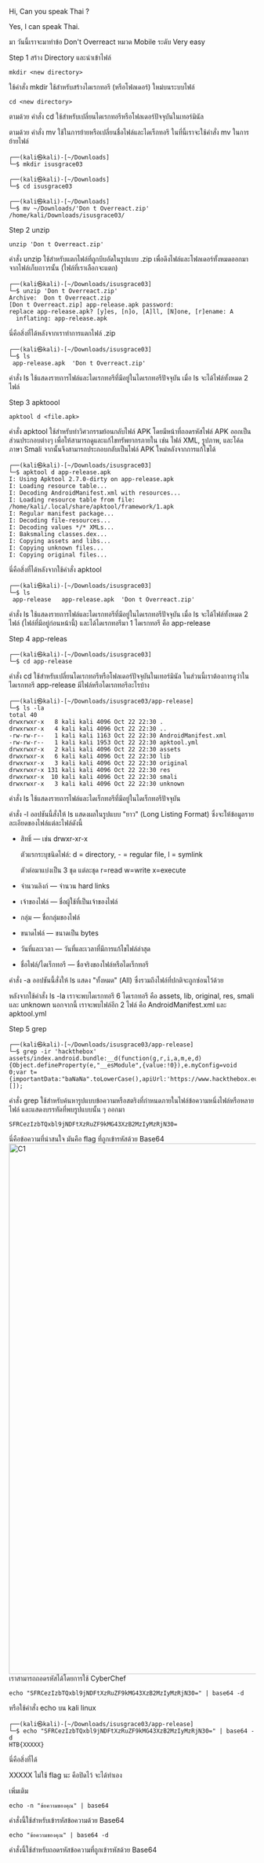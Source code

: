 Hi, Can you speak Thai ?

Yes, I can speak Thai.

มา วันนี้เราจะมาทำข้อ Don't Overreact หมวด Mobile ระดับ Very easy

Step 1 สร้าง Directory และนำเข้าไฟล์
```
mkdir <new directory>
```
ใช้คำสั่ง mkdir ใช้สำหรับสร้างไดเรกทอรี (หรือโฟลเดอร์) ใหม่บนระบบไฟล์
```
cd <new directory>
```
ตามด้วย คำสั่ง cd ใช้สำหรับเปลี่ยนไดเรกทอรีหรือโฟลเดอร์ปัจจุบันในเทอร์มินัล

ตามด้วย คำสั่ง mv ใช้ในการย้ายหรือเปลี่ยนชื่อไฟล์และไดเร็กทอรี ในที่นี้เราจะใช้คำสั่ง mv ในการย้ายไฟล์

```
┌──(kali㉿kali)-[~/Downloads]
└─$ mkdir isusgrace03

┌──(kali㉿kali)-[~/Downloads]
└─$ cd isusgrace03

┌──(kali㉿kali)-[~/Downloads]
└─$ mv ~/Downloads/'Don t Overreact.zip' /home/kali/Downloads/isusgrace03/
```

Step 2 unzip
```
unzip 'Don t Overreact.zip'
```
คำสั่ง unzip ใช้สำหรับแตกไฟล์ที่ถูกบีบอัดในรูปแบบ .zip เพื่อดึงไฟล์และโฟลเดอร์ทั้งหมดออกมาจากไฟล์เก็บถาวรนั้น (ไฟล์ที่เราเลือกจะแตก)
```
┌──(kali㉿kali)-[~/Downloads/isusgrace03]
└─$ unzip 'Don t Overreact.zip'
Archive:  Don t Overreact.zip
[Don t Overreact.zip] app-release.apk password: 
replace app-release.apk? [y]es, [n]o, [A]ll, [N]one, [r]ename: A
  inflating: app-release.apk
```
นี่คือสิ่งที่ได้หลังจากเราทำการแตกไฟล์ .zip
```
┌──(kali㉿kali)-[~/Downloads/isusgrace03]
└─$ ls
 app-release.apk  'Don t Overreact.zip'
```
คำสั่ง ls ใช้แสดงรายการไฟล์และไดเรกทอรีที่มีอยู่ในไดเรกทอรีปัจจุบัน เมื่อ ls จะได้ไฟล์ทั้งหมด 2 ไฟล์

Step 3 apktoool
```
apktool d <file.apk>
```
คำสั่ง apktool ใช้สำหรับทำวิศวกรรมย้อนกลับไฟล์ APK โดยมีหน้าที่ถอดรหัสไฟล์ APK ออกเป็นส่วนประกอบต่างๆ เพื่อให้สามารถดูและแก้ไขทรัพยากรภายใน เช่น ไฟล์ XML, รูปภาพ, และโค้ดภาษา Smali จากนั้นจึงสามารถประกอบกลับเป็นไฟล์ APK ใหม่หลังจากการแก้ไขได้
```
┌──(kali㉿kali)-[~/Downloads/isusgrace03]
└─$ apktool d app-release.apk
I: Using Apktool 2.7.0-dirty on app-release.apk
I: Loading resource table...
I: Decoding AndroidManifest.xml with resources...
I: Loading resource table from file: /home/kali/.local/share/apktool/framework/1.apk
I: Regular manifest package...
I: Decoding file-resources...
I: Decoding values */* XMLs...
I: Baksmaling classes.dex...
I: Copying assets and libs...
I: Copying unknown files...
I: Copying original files...
```
นี่คือสิ่งที่ได้หลังจากใช้คำสั่ง apktool 
```
┌──(kali㉿kali)-[~/Downloads/isusgrace03]
└─$ ls
 app-release   app-release.apk  'Don t Overreact.zip'
```
คำสั่ง ls ใช้แสดงรายการไฟล์และไดเรกทอรีที่มีอยู่ในไดเรกทอรีปัจจุบัน เมื่อ ls จะได้ไฟล์ทั้งหมด 2 ไฟล์ (ไฟล์ที่มีอยู่ก่อนหน้านี้) และได้ไดเรกทอรีมา 1 ไดเรกทอรี คือ app-release

Step 4 app-releas
```
┌──(kali㉿kali)-[~/Downloads/isusgrace03]
└─$ cd app-release
```
คำสั่ง cd ใช้สำหรับเปลี่ยนไดเรกทอรีหรือโฟลเดอร์ปัจจุบันในเทอร์มินัล ในส่วนนี้เราต้องการดูว่าในไดเรกทอรี app-release มีไฟล์หรือไดเรกทอรีอะไรบ้าง
```
┌──(kali㉿kali)-[~/Downloads/isusgrace03/app-release]
└─$ ls -la
total 40
drwxrwxr-x   8 kali kali 4096 Oct 22 22:30 .
drwxrwxr-x   4 kali kali 4096 Oct 22 22:30 ..
-rw-rw-r--   1 kali kali 1163 Oct 22 22:30 AndroidManifest.xml
-rw-rw-r--   1 kali kali 1953 Oct 22 22:30 apktool.yml
drwxrwxr-x   2 kali kali 4096 Oct 22 22:30 assets
drwxrwxr-x   6 kali kali 4096 Oct 22 22:30 lib
drwxrwxr-x   3 kali kali 4096 Oct 22 22:30 original
drwxrwxr-x 131 kali kali 4096 Oct 22 22:30 res
drwxrwxr-x  10 kali kali 4096 Oct 22 22:30 smali
drwxrwxr-x   3 kali kali 4096 Oct 22 22:30 unknown
```
คำสั่ง ls ใช้แสดงรายการไฟล์และไดเร็กทอรีที่มีอยู่ในไดเร็กทอรีปัจจุบัน

คำสั่ง -l ออปชันนี้สั่งให้ ls แสดงผลในรูปแบบ "ยาว" (Long Listing Format) ซึ่งจะให้ข้อมูลรายละเอียดของไฟล์แต่ละไฟล์ดังนี้

- สิทธิ์ — เช่น drwxr-xr-x 

  ตัวแรกระบุชนิดไฟล์: d = directory, - = regular file, l = symlink

  ตัวต่อมาแบ่งเป็น 3 ชุด แต่ละชุด r=read w=write x=execute

- จำนวนลิงก์ — จำนวน hard links

- เจ้าของไฟล์ — ชื่อผู้ใช้ที่เป็นเจ้าของไฟล์

- กลุ่ม — ชื่อกลุ่มของไฟล์

- ขนาดไฟล์ — ขนาดเป็น bytes

- วันที่และเวลา — วันที่และเวลาที่มีการแก้ไขไฟล์ล่าสุด

- ชื่อไฟล์/ไดเร็กทอรี — ชื่อจริงของไฟล์หรือไดเร็กทอรี

คำสั่ง -a ออปชันนี้สั่งให้ ls แสดง "ทั้งหมด" (All) ซึ่งรวมถึงไฟล์ที่ปกติจะถูกซ่อนไว้ด้วย

หลังจากใช้คำสั่ง ls -la เราจะพบไดเรกทอรี 6 ไดเรกทอรี คือ assets, lib, original, res, smali และ unknown นอกจากนี้ เราจะพบไฟล์อีก 2 ไฟล์ คือ AndroidManifest.xml และ apktool.yml

Step 5 grep
```
┌──(kali㉿kali)-[~/Downloads/isusgrace03/app-release]
└─$ grep -ir 'hackthebox'
assets/index.android.bundle:__d(function(g,r,i,a,m,e,d){Object.defineProperty(e,"__esModule",{value:!0}),e.myConfig=void 0;var t={importantData:"baNaNa".toLowerCase(),apiUrl:'https://www.hackthebox.eu/',debug:'SFRCezIzbTQxbl9jNDFtXzRuZF9kMG43XzB2MzIyMzRjN30='};e.myConfig=t},400,[]);
```
คำสั่ง grep ใช้สำหรับค้นหารูปแบบข้อความหรือสตริงที่กำหนดภายในไฟล์ข้อความหนึ่งไฟล์หรือหลายไฟล์ และแสดงบรรทัดที่พบรูปแบบนั้น ๆ ออกมา
```
SFRCezIzbTQxbl9jNDFtXzRuZF9kMG43XzB2MzIyMzRjN30=
```
นี่คือข้อความที่น่าสนใจ มันคือ flag ที่ถูกเข้ารหัสด้วย Base64
<img width="1920" height="1080" alt="C1" src="https://github.com/user-attachments/assets/c788c583-bc80-47f7-b3b7-e0f0b88ea3f0" />
เราสามารถถอดรหัสได้โดยการใช้ CyberChef 
```
echo "SFRCezIzbTQxbl9jNDFtXzRuZF9kMG43XzB2MzIyMzRjN30=" | base64 -d
```
หรือใช้คำสั่ง echo บน kali linux
```
┌──(kali㉿kali)-[~/Downloads/isusgrace03/app-release]
└─$ echo "SFRCezIzbTQxbl9jNDFtXzRuZF9kMG43XzB2MzIyMzRjN30=" | base64 -d
HTB{XXXXX}
```
นี่คือสิ่งที่ได้

XXXXX ไม่ใช้ flag นะ คือปิดไว้ จะได้ทำเอง

เพิ่มเติม
```
echo -n "ข้อความของคุณ" | base64
```
คำสั่งนี้ใช้สำหรับเข้ารหัสข้อความด้วย Base64
```
echo "ข้อความของคุณ" | base64 -d
```
คำสั่งนี้ใช้สำหรับถอดรหัสข้อความที่ถูกเข้ารหัสด้วย Base64
